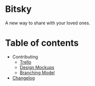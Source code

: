 # Bitsky
A new way to share with your loved ones.

Table of contents
=================

<!--ts-->
   * Contributing
     * [Trello](docs/TRELLO.md)
     * [Design Mockups](docs/DESIGN.md)
     * [Branching Model](docs/BRANCHING_MODEL.md)
   * [Changelog](CHANGELOG.md)
<!--te-->
